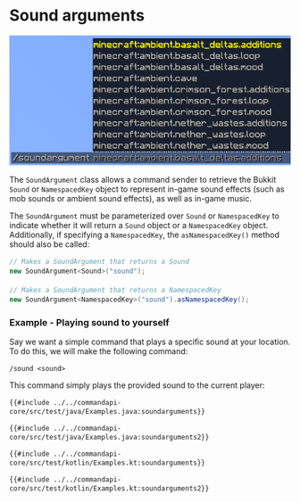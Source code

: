# Sound arguments

![A sound argument command with a list of Minecraft sounds as suggestions](./images/arguments/sound.png)

The `SoundArgument` class allows a command sender to retrieve the Bukkit `Sound` or `NamespacedKey` object to represent in-game sound effects (such as mob sounds or ambient sound effects), as well as in-game music.

The `SoundArgument` must be parameterized over `Sound` or `NamespacedKey` to indicate whether it will return a `Sound` object or a `NamespacedKey` object. Additionally, if specifying a `NamespacedKey`, the `asNamespacedKey()` method should also be called:

```java
// Makes a SoundArgument that returns a Sound
new SoundArgument<Sound>("sound");

// Makes a SoundArgument that returns a NamespacedKey
new SoundArgument<NamespacedKey>("sound").asNamespacedKey();
```

<div class="example">

### Example - Playing sound to yourself

Say we want a simple command that plays a specific sound at your location. To do this, we will make the following command:

```mccmd
/sound <sound>
```

This command simply plays the provided sound to the current player:

<div class="multi-pre">

```java,Java_(Sound)
{{#include ../../commandapi-core/src/test/java/Examples.java:soundarguments}}
```

```java,Java_(NamespacedKey)
{{#include ../../commandapi-core/src/test/java/Examples.java:soundarguments2}}
```

```kotlin,Kotlin_(Sound)
{{#include ../../commandapi-core/src/test/kotlin/Examples.kt:soundarguments}}
```

```kotlin,Kotlin_(NamespacedKey)
{{#include ../../commandapi-core/src/test/kotlin/Examples.kt:soundarguments2}}
```

</div>

</div>

